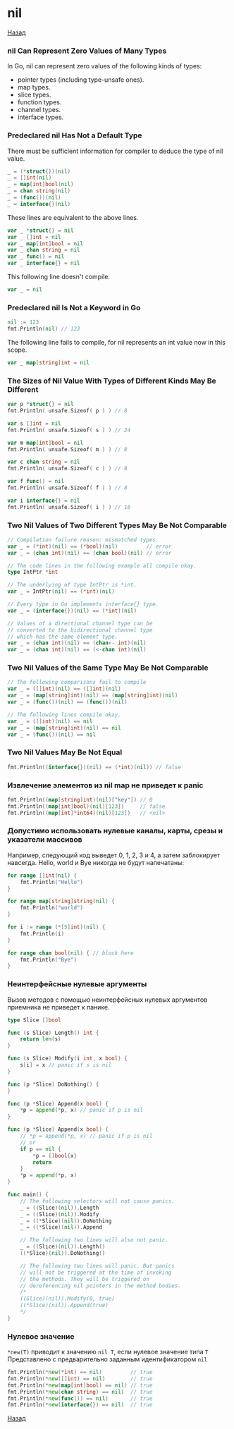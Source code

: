 # nil

[Назад][back]

### nil Can Represent Zero Values of Many Types

In Go, nil can represent zero values of the following kinds of types:

- pointer types (including type-unsafe ones).
- map types.
- slice types.
- function types.
- channel types.
- interface types.

### Predeclared nil Has Not a Default Type

There must be sufficient information for compiler to deduce the type of nil value.

```go
_ = (*struct{})(nil)
_ = []int(nil)
_ = map[int]bool(nil)
_ = chan string(nil)
_ = (func())(nil)
_ = interface{}(nil)
```

These lines are equivalent to the above lines.

```go
var _ *struct{} = nil
var _ []int = nil
var _ map[int]bool = nil
var _ chan string = nil
var _ func() = nil
var _ interface{} = nil
```

This following line doesn't compile.

```go
var _ = nil
```

### Predeclared nil Is Not a Keyword in Go

```go
nil := 123
fmt.Println(nil) // 123
```

The following line fails to compile, for nil represents an int value now in this scope.

```go
var _ map[string]int = nil
```

### The Sizes of Nil Value With Types of Different Kinds May Be Different

```go
var p *struct{} = nil
fmt.Println( unsafe.Sizeof( p ) ) // 8

var s []int = nil
fmt.Println( unsafe.Sizeof( s ) ) // 24

var m map[int]bool = nil
fmt.Println( unsafe.Sizeof( m ) ) // 8

var c chan string = nil
fmt.Println( unsafe.Sizeof( c ) ) // 8

var f func() = nil
fmt.Println( unsafe.Sizeof( f ) ) // 8

var i interface{} = nil
fmt.Println( unsafe.Sizeof( i ) ) // 16
```

### Two Nil Values of Two Different Types May Be Not Comparable

```go
// Compilation failure reason: mismatched types.
var _ = (*int)(nil) == (*bool)(nil)         // error
var _ = (chan int)(nil) == (chan bool)(nil) // error
```

```go
// The code lines in the following example all compile okay.
type IntPtr *int

// The underlying of type IntPtr is *int.
var _ = IntPtr(nil) == (*int)(nil)
```

```go
// Every type in Go implements interface{} type.
var _ = (interface{})(nil) == (*int)(nil)
```

```go
// Values of a directional channel type can be
// converted to the bidirectional channel type
// which has the same element type.
var _ = (chan int)(nil) == (chan<- int)(nil)
var _ = (chan int)(nil) == (<-chan int)(nil)
```

### Two Nil Values of the Same Type May Be Not Comparable

```go
// The following comparisons fail to compile
var _ = ([]int)(nil) == ([]int)(nil)
var _ = (map[string]int)(nil) == (map[string]int)(nil)
var _ = (func())(nil) == (func())(nil)
```

```go
// The following lines compile okay.
var _ = ([]int)(nil) == nil
var _ = (map[string]int)(nil) == nil
var _ = (func())(nil) == nil
```

### Two Nil Values May Be Not Equal

```go
fmt.Println((interface{})(nil) == (*int)(nil)) // false
```

### Извлечение элементов из nil map не приведет к panic

```go
fmt.Println((map[string]int)(nil)["key"]) // 0
fmt.Println((map[int]bool)(nil)[123])     // false
fmt.Println((map[int]*int64)(nil)[123])   // <nil>
```

### Допустимо использовать нулевые каналы, карты, срезы и указатели массивов

Например, следующий код выведет 0, 1, 2, 3 и 4, а затем заблокирует навсегда. Hello, world и Bye никогда не будут
напечатаны:

```go
for range []int(nil) {
    fmt.Println("Hello")
}

for range map[string]string(nil) {
    fmt.Println("world")
}

for i := range (*[5]int)(nil) {
    fmt.Println(i)
}

for range chan bool(nil) { // block here
    fmt.Println("Bye")
}
```

### Неинтерфейсные нулевые аргументы

Вызов методов с помощью неинтерфейсных нулевых аргументов приемника не приведет к панике.

```go
type Slice []bool

func (s Slice) Length() int {
	return len(s)
}

func (s Slice) Modify(i int, x bool) {
	s[i] = x // panic if s is nil
}

func (p *Slice) DoNothing() {
}

func (p *Slice) Append(x bool) {
	*p = append(*p, x) // panic if p is nil
}

func (p *Slice) Append(x bool) {
	// *p = append(*p, x) // panic if p is nil
	// or
	if p == nil {
		*p = []bool{x}
		return
	}
	*p = append(*p, x)
}

func main() {
	// The following selectors will not cause panics.
	_ = ((Slice)(nil)).Length
	_ = ((Slice)(nil)).Modify
	_ = ((*Slice)(nil)).DoNothing
	_ = ((*Slice)(nil)).Append

	// The following two lines will also not panic.
	_ = ((Slice)(nil)).Length()
	((*Slice)(nil)).DoNothing()

	// The following two lines will panic. But panics
	// will not be triggered at the time of invoking
	// the methods. They will be triggered on
	// dereferencing nil pointers in the method bodies.
	/*
	((Slice)(nil)).Modify(0, true)
	((*Slice)(nil)).Append(true)
	*/
}
```

### Нулевое значение

`*new(T)` приводит к значению `nil T`, если нулевое значение типа `T` Представлено с предварительно заданным
идентификатором `nil`

```go
fmt.Println(*new(*int) == nil)         // true
fmt.Println(*new([]int) == nil)        // true
fmt.Println(*new(map[int]bool) == nil) // true
fmt.Println(*new(chan string) == nil)  // true
fmt.Println(*new(func()) == nil)       // true
fmt.Println(*new(interface{}) == nil)  // true
```

[Назад][back]

[back]: <.> "Назад к оглавлению"